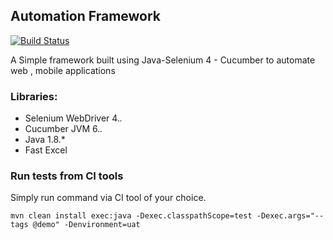 ## Automation Framework
[![Build Status](https://github.com/anoopsimon/java-endtoend-fw/workflows/Build/badge.svg)](https://github.com/anoopsimon/Build/actions)

A Simple framework built using Java-Selenium 4 - Cucumber to automate web , mobile applications

### Libraries:
- Selenium WebDriver 4.*.*
- Cucumber JVM 6.*.*
- Java 1.8.*
- Fast Excel

### Run tests from CI tools
Simply run command via CI tool of your choice.

```mvn clean install exec:java -Dexec.classpathScope=test -Dexec.args="--tags @demo" -Denvironment=uat```



